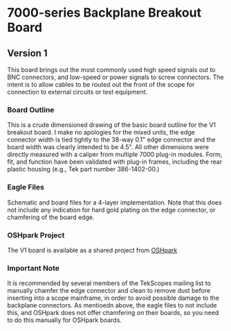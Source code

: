 # 7000-series Backplane Breakout Board
## Version 1
This board brings out the most commonly used high speed signals out to BNC connectors, and low-speed or power signals to screw connectors.
The intent is to allow cables to be routed out the front of the scope for connection to external circuits or test equipment.

### Board Outline
This is a crude dimensioned drawing of the basic board outline for the V1 breakout board.
I make no apologies for the mixed units, the edge connector width is tied tightly to the 38-way 0.1" edge connector and the board width was clearly intended to be 4.5".
All other dimensions were directly measured with a caliper from multiple 7000 plug-in modules.
Form, fit, and function have been validated with plug-in frames, including the rear plastic housing (e.g., Tek part number 386-1402-00.)

### Eagle Files
Schematic and board files for a 4-layer implementation.
Note that this does not include any indication for hard gold plating on the edge connector, or chamfering of the board edge.

### OSHpark Project
The V1 board is available as a shared project from [OSHpark](https://oshpark.com/shared_projects/c7Hx5qZ4)

### Important Note
It is recommended by several members of the TekScopes mailing list to manually chamfer the edge connector and clean to remove dust before inserting into a scope mainframe, in order to avoid possible damage to the backplane connectors. As mentioedn above, the eagle files to not include this, and OSHpark does not offer chamfering on their boards, so you need to do this manually for OSHpark boards.
